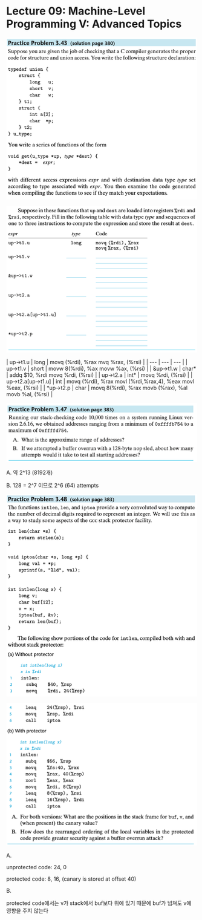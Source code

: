 # Lecture 09: Machine-Level Programming V: Advanced Topics

![Screenshot 2022-10-11 at 23.57.57.png](Lecture%2009%20Machine-Level%20Programming%20V%20Advanced%20To%208e4624e5dc344527a49198fd8a4d16e9/Screenshot_2022-10-11_at_23.57.57.png)

![Screenshot 2022-10-11 at 23.58.02.png](Lecture%2009%20Machine-Level%20Programming%20V%20Advanced%20To%208e4624e5dc344527a49198fd8a4d16e9/Screenshot_2022-10-11_at_23.58.02.png)

| up→t1.u | long | movq (%rdi), %rax
mvq %rax, (%rsi) |
| --- | --- | --- |
| up→t1.v | short | movw 8(%rdi), %ax movw %ax, (%rsi) |
| &up→t1.w | char* | addq $10, %rdi
movq %rdi, (%rsi) |
| up→t2.a | int* | movq %rdi, (%rsi) |
| up→t2.a[up→t1.u] | int | movq (%rdi), %rax
movl (%rdi,%rax,4), %eax
movl %eax, (%rsi) |
| *up→t2.p | char | movq 8(%rdi), %rax
movb (%rax), %al
movb %al, (%rsi) |

![Screenshot 2022-10-12 at 0.03.37.png](Lecture%2009%20Machine-Level%20Programming%20V%20Advanced%20To%208e4624e5dc344527a49198fd8a4d16e9/Screenshot_2022-10-12_at_0.03.37.png)

A. 약 2^13 (8192개)

B. 128 = 2^7 이므로 2^6 (64) attempts

![Screenshot 2022-10-12 at 0.12.44.png](Lecture%2009%20Machine-Level%20Programming%20V%20Advanced%20To%208e4624e5dc344527a49198fd8a4d16e9/Screenshot_2022-10-12_at_0.12.44.png)

![Screenshot 2022-10-12 at 0.12.48.png](Lecture%2009%20Machine-Level%20Programming%20V%20Advanced%20To%208e4624e5dc344527a49198fd8a4d16e9/Screenshot_2022-10-12_at_0.12.48.png)

A.

unprotected code: 24, 0

protected code: 8, 16, (canary is stored at offset 40)

B.

protected code에서는 v가 stack에서 buf보다 위에 있기 때문에 buf가 넘쳐도 v에 영향을 주지 않는다